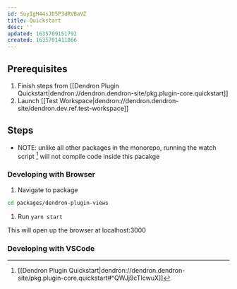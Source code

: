 ```yaml
---
id: SuyIgH44sJD5P3dRVBaVZ
title: Quickstart
desc: ''
updated: 1635709151792
created: 1635701411866
---
```



## Prerequisites

1. Finish steps from [[Dendron Plugin Quickstart|dendron://dendron.dendron-site/pkg.plugin-core.quickstart]]
1. Launch [[Test Workspace|dendron://dendron.dendron-site/dendron.dev.ref.test-workspace]]

## Steps

- NOTE: unlike all other packages in the monorepo, running the watch script [^watch] will not compile code inside this pacakge

### Developing with Browser

1. Navigate to package
```sh
cd packages/dendron-plugin-views
```
1. Run `yarn start`

This will open up the browser at localhost:3000


### Developing with VSCode

[^watch]: [[Dendron Plugin Quickstart|dendron://dendron.dendron-site/pkg.plugin-core.quickstart#^QWJj9cTIcwuX]]